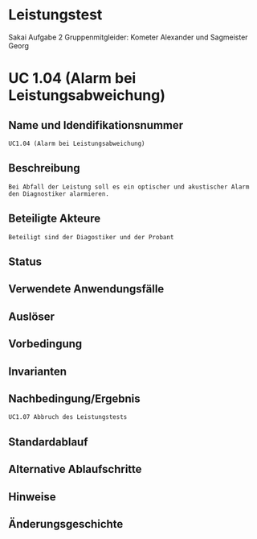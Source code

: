 # Leistungstest
Sakai Aufgabe 2
Gruppenmitgleider: Kometer Alexander und Sagmeister Georg


# UC 1.04 (Alarm bei Leistungsabweichung)
## Name und Idendifikationsnummer
    UC1.04 (Alarm bei Leistungsabweichung)
## Beschreibung
    Bei Abfall der Leistung soll es ein optischer und akustischer Alarm den Diagnostiker alarmieren.
## Beteiligte Akteure
    Beteiligt sind der Diagostiker und der Probant
## Status

## Verwendete Anwendungsfälle

## Auslöser

## Vorbedingung

## Invarianten

## Nachbedingung/Ergebnis
    UC1.07 Abbruch des Leistungstests
## Standardablauf

## Alternative Ablaufschritte

## Hinweise

## Änderungsgeschichte










